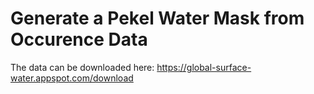 # Generate a Pekel Water Mask from Occurence Data

The data can be downloaded here: https://global-surface-water.appspot.com/download